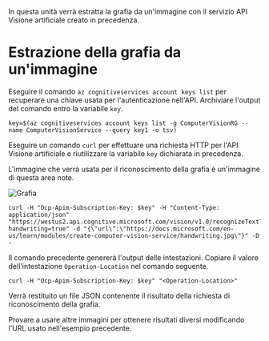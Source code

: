 In questa unità verrà estratta la grafia da un'immagine con il servizio API Visione artificiale creato in precedenza.

# <a name="extracting-the-handwriting-from-an-image"></a>Estrazione della grafia da un'immagine

Eseguire il comando `az cognitiveservices account keys list` per recuperare una chiave usata per l'autenticazione nell'API. Archiviare l'output del comando entro la variabile `key`.

```azurecli
key=$(az cognitiveservices account keys list -g ComputerVisionRG --name ComputerVisionService --query key1 -o tsv)
```

Eseguire un comando `curl` per effettuare una richiesta HTTP per l'API Visione artificiale e riutilizzare la variabile `key` dichiarata in precedenza.

L'immagine che verrà usata per il riconoscimento della grafia è un'immagine di questa area note.

![Grafia](../images/handwriting.jpg)

```azurecli
curl -H "Ocp-Apim-Subscription-Key: $key" -H "Content-Type: application/json" "https://westus2.api.cognitive.microsoft.com/vision/v1.0/recognizeText?handwriting=true" -d "{\"url\":\"https://docs.microsoft.com/en-us/learn/modules/create-computer-vision-service/handwriting.jpg\"}" -D -
```

Il comando precedente genererà l'output delle intestazioni. Copiare il valore dell'intestazione `Operation-Location` nel comando seguente.

```azurecli
curl -H "Ocp-Apim-Subscription-Key: $key" "<Operation-Location>"
```

Verrà restituito un file JSON contenente il risultato della richiesta di riconoscimento della grafia.

Provare a usare altre immagini per ottenere risultati diversi modificando l'URL usato nell'esempio precedente.
